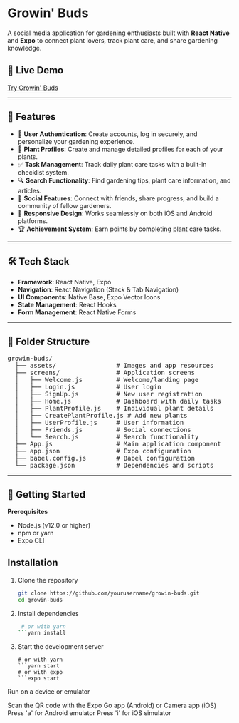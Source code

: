 # Growin' Buds
A social media application for gardening enthusiasts built with **React Native** and **Expo** to connect plant lovers, track plant care, and share gardening knowledge.

## 🌱 Live Demo
[Try Growin' Buds](https://growin-buds-demo.example.com/) <!-- Replace with your actual deployment link when available -->

---

## 🚀 Features
- 👤 **User Authentication**: Create accounts, log in securely, and personalize your gardening experience.
- 🌿 **Plant Profiles**: Create and manage detailed profiles for each of your plants.
- ✅ **Task Management**: Track daily plant care tasks with a built-in checklist system.
- 🔍 **Search Functionality**: Find gardening tips, plant care information, and articles.
- 👥 **Social Features**: Connect with friends, share progress, and build a community of fellow gardeners.
- 📱 **Responsive Design**: Works seamlessly on both iOS and Android platforms.
- 🏆 **Achievement System**: Earn points by completing plant care tasks.

---

## 🛠️ Tech Stack
- **Framework**: React Native, Expo
- **Navigation**: React Navigation (Stack & Tab Navigation)
- **UI Components**: Native Base, Expo Vector Icons
- **State Management**: React Hooks
- **Form Management**: React Native Forms

---

## 📁 Folder Structure
<pre lang="markdown">
growin-buds/
  ├── assets/                # Images and app resources
  ├── screens/               # Application screens
  │   ├── Welcome.js         # Welcome/landing page
  │   ├── Login.js           # User login
  │   ├── SignUp.js          # New user registration
  │   ├── Home.js            # Dashboard with daily tasks
  │   ├── PlantProfile.js    # Individual plant details
  │   ├── CreatePlantProfile.js # Add new plants
  │   ├── UserProfile.js     # User information
  │   ├── Friends.js         # Social connections
  │   └── Search.js          # Search functionality
  ├── App.js                 # Main application component
  ├── app.json               # Expo configuration
  ├── babel.config.js        # Babel configuration
  └── package.json           # Dependencies and scripts
</pre>

---

## 🚀 Getting Started

**Prerequisites**

* Node.js (v12.0 or higher)
* npm or yarn
* Expo CLI

## Installation

1. Clone the repository

   ```bash
   git clone https://github.com/yourusername/growin-buds.git
   cd growin-buds

2. Install dependencies
   ```bash npm install
    # or with yarn
   ```yarn install

3. Start the development server
   ```bashnpm start
   # or with yarn
   ```yarn start
   # or with expo
   ```expo start

Run on a device or emulator

Scan the QR code with the Expo Go app (Android) or Camera app (iOS)
Press 'a' for Android emulator
Press 'i' for iOS simulator

